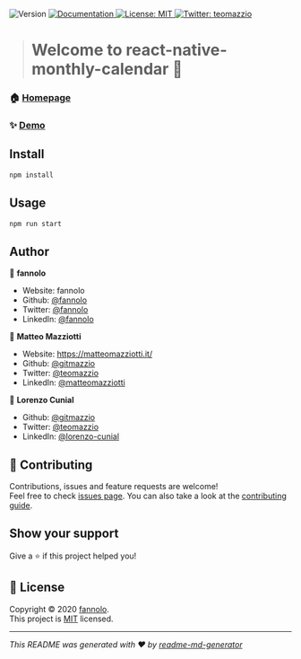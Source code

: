 <p>
  <img alt="Version" src="https://img.shields.io/badge/version-1.0.0-blue.svg?cacheSeconds=2592000" />
  <a href="https://pippo-expo.com" target="_blank">
    <img alt="Documentation" src="https://img.shields.io/badge/documentation-yes-brightgreen.svg" />
  </a>
  <a href="https://github.com/Fannolo/react-native-monthly-calendar/blob/master/LICENSE" target="_blank">
    <img alt="License: MIT" src="https://img.shields.io/badge/License-MIT-yellow.svg" />
  </a>
  <a href="https://twitter.com/teomazzio" target="_blank">
    <img alt="Twitter: teomazzio" src="https://img.shields.io/twitter/follow/teomazzio.svg?style=social" />
  </a>
</p>

> <h1 align=&#34;center&#34;>Welcome to react-native-monthly-calendar 👋</h1>

### 🏠 [Homepage](https://www.npmjs.com/react-native-monthly-calendar)

### ✨ [Demo](https://pippo-expo.com)

## Install

```sh
npm install
```

## Usage

```sh
npm run start
```

## Author

👤 **fannolo**

- Website: fannolo
- Github: [@fannolo](https://github.com/fannolo)
- Twitter: [@fannolo](https://twitter.com/fannolo)
- LinkedIn: [@fannolo](https://linkedin.com/in/fannolo/)

👤 **Matteo Mazziotti**

- Website: https://matteomazziotti.it/
- Github: [@gitmazzio](https://github.com/gitmazzio)
- Twitter: [@teomazzio](https://twitter.com/teomazzio)
- LinkedIn: [@matteomazziotti](http://linkedin.com/in/matteomazziotti)

👤 **Lorenzo Cunial**

- Github: [@gitmazzio](https://github.com/gitmazzio)
- Twitter: [@teomazzio](https://twitter.com/teomazzio)
- LinkedIn: [@lorenzo-cunial](https://linkedin.com/in/lorenzo-cunial-669aa5146/)

## 🤝 Contributing

Contributions, issues and feature requests are welcome!<br />Feel free to check [issues page](https://github.com/Fannolo/react-native-monthly-calendar/issues). You can also take a look at the [contributing guide](https://github.com/Fannolo/react-native-monthly-calendar/graphs/contributors).

## Show your support

Give a ⭐️ if this project helped you!

## 📝 License

Copyright © 2020 [fannolo](https://github.com/fannolo).<br />
This project is [MIT](https://github.com/Fannolo/react-native-monthly-calendar/blob/master/LICENSE) licensed.

---

_This README was generated with ❤️ by [readme-md-generator](https://github.com/kefranabg/readme-md-generator)_
